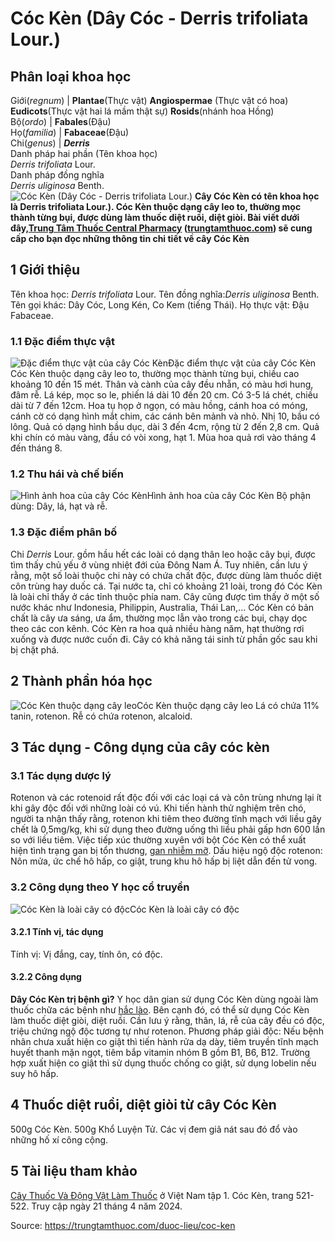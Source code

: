 # Cóc Kèn (Dây Cóc - Derris trifoliata Lour.)

Phân loại khoa học  
---  
Giới(_regnum_) |  **Plantae**(Thực vật) **Angiospermae** (Thực vật có hoa) **Eudicots**(Thực vật hai lá mầm thật sự) **Rosids**(nhánh hoa Hồng)  
Bộ(_ordo_) | **Fabales**(Đậu)  
Họ(_familia_) | **Fabaceae**(Đậu)  
Chi(_genus_) | **_Derris_**  
Danh pháp hai phần (Tên khoa học)  
_Derris trifoliata_ Lour.  
Danh pháp đồng nghĩa  
_Derris uliginosa_ Benth.  
![Cóc Kèn \(Dây Cóc - Derris trifoliata Lour.\)](https://trungtamthuoc.com/images/others/cay-coc-ken-4430.jpg)
**Cây Cóc Kèn có tên khoa học là Derris trifoliata Lour.). Cóc Kèn thuộc dạng cây leo to, thường mọc thành từng bụi, được dùng làm thuốc diệt ruồi, diệt giòi. Bài viết dưới đây,[Trung Tâm Thuốc Central Pharmacy](https://trungtamthuoc.com/ "Trung Tâm Thuốc Central Pharmacy") ([trungtamthuoc.com](https://trungtamthuoc.com/ "trungtamthuoc.com")) sẽ cung cấp cho bạn đọc những thông tin chi tiết về cây Cóc Kèn**
##  1 Giới thiệu
Tên khoa học: _Derris trifoliata_ Lour.
Tên đồng nghĩa:_Derris uliginosa_ Benth.
Tên gọi khác: Dây Cóc, Long Kén, Co Kem (tiếng Thái).
Họ thực vật: Đậu Fabaceae.
### 1.1 Đặc điểm thực vật
![Đặc điểm thực vật của cây Cóc Kèn](https://trungtamthuoc.com/images/item/cay-coc-ken-0.jpg)Đặc điểm thực vật của cây Cóc Kèn
Cóc Kèn thuộc dạng cây leo to, thường mọc thành từng bụi, chiều cao khoảng 10 đến 15 mét.
Thân và cành của cây đều nhẵn, có màu hơi hung, đâm rễ.
Lá kép, mọc so le, phiến lá dài 10 đến 20 cm. Có 3-5 lá chét, chiều dài từ 7 đến 12cm.
Hoa tụ họp ở ngọn, có màu hồng, cánh hoa có móng, cánh cờ có dạng hình mắt chim, các cánh bên mảnh và nhỏ.
Nhị 10, bầu có lông.
Quả có dạng hình bầu dục, dài 3 đến 4cm, rộng từ 2 đến 2,8 cm. Quả khi chín có màu vàng, đầu có vòi xong, hạt 1.
Mùa hoa quả rơi vào tháng 4 đến tháng 8.
### 1.2 Thu hái và chế biến
![Hình ảnh hoa của cây Cóc Kèn](https://trungtamthuoc.com/images/item/cay-coc-ken-1.jpg)Hình ảnh hoa của cây Cóc Kèn
Bộ phận dùng: Dây, lá, hạt và rễ.
### 1.3 Đặc điểm phân bố
Chi _Derris_ Lour. gồm hầu hết các loài có dạng thân leo hoặc cây bụi, được tìm thấy chủ yếu ở vùng nhiệt đới của Đông Nam Á. Tuy nhiên, cần lưu ý rằng, một số loài thuộc chi này có chứa chất độc, được dùng làm thuốc diệt côn trùng hay duốc cá.
Tại nước ta, chỉ có khoảng 21 loài, trong đó Cóc Kèn là loài chỉ thấy ở các tỉnh thuộc phía nam. Cây cũng được tìm thấy ở một số nước khác như Indonesia, Philippin, Australia, Thái Lan,...
Cóc Kèn có bản chất là cây ưa sáng, ưa ẩm, thường mọc lẫn vào trong các bụi, chạy dọc theo các con kênh. Cóc Kèn ra hoa quả nhiều hàng năm, hạt thường rơi xuống và được nước cuốn đi. Cây có khả năng tái sinh từ phần gốc sau khi bị chặt phá.
##  2 Thành phần hóa học
![Cóc Kèn thuộc dạng cây leo](https://trungtamthuoc.com/images/item/cay-coc-ken-2.jpg)Cóc Kèn thuộc dạng cây leo
Lá có chứa 11% tanin, rotenon.
Rễ có chứa rotenon, alcaloid.
##  3 Tác dụng - Công dụng của cây cóc kèn
### 3.1 Tác dụng dược lý
Rotenon và các rotenoid rất độc đối với các loại cá và côn trùng nhưng lại ít khi gây độc đối với những loài có vú.
Khi tiến hành thử nghiệm trên chó, người ta nhận thấy rằng, rotenon khi tiêm theo đường tĩnh mạch với liều gây chết là 0,5mg/kg, khi sử dụng theo đường uống thì liều phải gấp hơn 600 lần so với liều tiêm.
Việc tiếp xúc thường xuyên với bột Cóc Kèn có thể xuất hiện tình trạng gan bị tổn thương, [gan nhiễm mỡ](https://trungtamthuoc.com/bai-viet/gan-nhiem-mo-do-thuoc-va-chat-doc-hoa-hoc "gan nhiễm mỡ").
Dấu hiệu ngộ độc rotenon: Nôn mửa, ức chế hô hấp, co giật, trung khu hô hấp bị liệt dẫn đến tử vong.
### 3.2 Công dụng theo Y học cổ truyền
![Cóc Kèn là loài cây có độc](https://trungtamthuoc.com/images/item/cay-coc-ken-3.jpg)Cóc Kèn là loài cây có độc
#### 3.2.1 Tính vị, tác dụng
Tính vị: Vị đắng, cay, tính ôn, có độc.
#### 3.2.2 Công dụng
**Dây Cóc Kèn trị bệnh gì?** Y học dân gian sử dụng Cóc Kèn dùng ngoài làm thuốc chữa các bệnh như [hắc lào](https://trungtamthuoc.com/bai-viet/benh-hac-lao-tac-nhan-trieu-chung-va-phuong-phap-dieu-tri "hắc lào"). Bên cạnh đó, có thể sử dụng Cóc Kèn làm thuốc diệt giòi, diệt ruồi.
Cần lưu ý rằng, thân, lá, rễ của cây đều có độc, triệu chứng ngộ độc tương tự như rotenon. Phương pháp giải độc: Nếu bệnh nhân chưa xuất hiện co giật thì tiến hành rửa dạ dày, tiêm truyền tĩnh mạch huyết thanh mặn ngọt, tiêm bắp vitamin nhóm B gồm B1, B6, B12. Trường hợp xuất hiện co giật thì sử dụng thuốc chống co giật, sử dụng lobelin nếu suy hô hấp.
##  4 Thuốc diệt ruồi, diệt giòi từ cây Cóc Kèn
500g Cóc Kèn.
500g Khổ Luyện Tử.
Các vị đem giã nát sau đó đổ vào những hố xí công cộng.
##  5 Tài liệu tham khảo
[Cây Thuốc Và Động Vật Làm Thuốc](https://trungtamthuoc.com/bai-viet/doc-online-va-tai-mien-phi-pdf-sach-cay-thuoc-va-dong-vat-lam-thuoc-o-viet-nam "Cây Thuốc Và Động Vật Làm Thuốc") ở Việt Nam tập 1. Cóc Kèn, trang 521-522. Truy cập ngày 21 tháng 4 năm 2024.


Source: https://trungtamthuoc.com/duoc-lieu/coc-ken